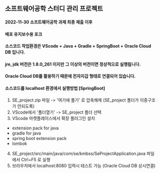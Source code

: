 ## 소프트웨어공학 스터디 관리 프로젝트

#### 2022-11-30 소프트웨어공학 과제 최종 제출 이후
#### 배포 유지보수용 포크

#### 소스코드 작업환경은 VScode + Java + Gradle + SpringBoot + Oracle Cloud DB 입니다.
#### jre, jdk 버전은 1.8.0_261 이지만 그 이상의 버전이면 정상적으로 실행됩니다.
#### Oracle Cloud DB를 활용하기 때문에 전자지갑 형태로 연결되어 있습니다.

#### 소스코드를 localhost 환경에서 실행방법 [SpringBoot]
1. SE_project.zip 파일 -> '여기에 풀기' 로 압축해제 (SE_project 폴더가 이중구조가 안되도록)
2. VScode에서 '폴더열기' -> SE_project 폴더 선택
3. VScode 마켓플레이스에서 확장 플러그인 설치
 - extension pack for java
 - gradle for java
 - spring boot extension pack
 - lombok
4. SE_project/src/main/java/com/se/kmbss/SeProjectApplication.java 파일에서 Ctrl+F5 로 실행
5. 브라우저에서 localhost:8080 입력시 테스트 가능 (Oracle Cloud DB 상시연결)
